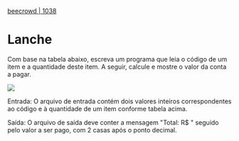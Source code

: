[beecrowd | 1038](https://www.beecrowd.com.br/judge/pt/problems/view/1038)

# Lanche

Com base na tabela abaixo, escreva um programa que leia o código de um item e a quantidade deste item. A seguir, calcule e mostre o valor da conta a pagar.

![](https://resources.beecrowd.com.br/gallery/images/problems/UOJ_1038_pt.png)

Entrada: O arquivo de entrada contém dois valores inteiros correspondentes ao código e à quantidade de um item conforme tabela acima.

Saída: O arquivo de saída deve conter a mensagem "Total: R$ " seguido pelo valor a ser pago, com 2 casas após o ponto decimal.